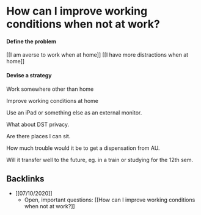 # How can I improve working conditions when not at work?
#### Define the problem
[[I am averse to work when at home]]
[[I have more distractions when at home]]


#### Devise a strategy
Work somewhere other than home

Improve working conditions at home	
	

Use an iPad or something else as an external monitor.

What about DST privacy.

Are there places I can sit.

How much trouble would it be to get a dispensation from AU.

Will it transfer well to the future, eg. in a train or studying for the 12th sem.

## Backlinks
* [[07/10/2020]]
	* Open, important questions: [[How can I improve working conditions when not at work?]]

<!-- {BearID:E4F817CB-1E13-4462-A6F9-33634FA97C17-8050-000007664581A135} -->
